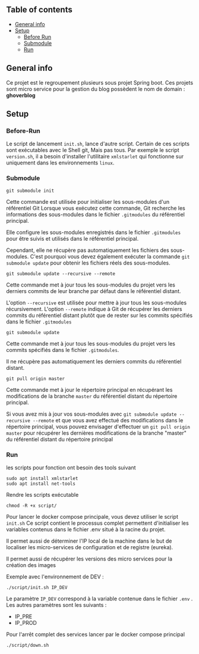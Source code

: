 ## Table of contents

* [General info](#general-info)
* [Setup](#setup)
  * [Before Run](#Before-Run)
  * [Submodule](#Submodule)
  * [Run](#run)

## General info

Ce projet est le regroupement plusieurs sous projet Spring boot. Ces projets sont micro 
service pour la gestion du blog possèdent le nom de domain : **ghoverblog**

## Setup

### Before-Run 
Le script de lancement `init.sh`, lance d'autre script. Certain de ces scripts sont exécutables avec le Shell 
git, Mais pas tous. 
Par exemple le script `version.sh`, il a besoin d'installer l'utilitaire `xmlstarlet` qui fonctionne sur 
uniquement dans les environnements `linux`.

### Submodule

```shell
git submodule init
```
Cette commande est utilisée pour initialiser les sous-modules d'un référentiel Git
Lorsque vous exécutez cette commande, Git recherche les informations des sous-modules
dans le fichier `.gitmodules` du référentiel principal.

Elle configure les sous-modules enregistrés dans le fichier `.gitmodules` pour être suivis
et utilisés dans le référentiel principal.

Cependant, elle ne récupère pas automatiquement les fichiers des sous-modules.
C'est pourquoi vous devez également exécuter la commande `git submodule update` pour obtenir les fichiers réels des
sous-modules.

```shell
git submodule update --recursive --remote
```

Cette commande met à jour tous les sous-modules du projet vers les derniers commits de leur branche par défaut dans le 
référentiel distant.

L'option `--recursive` est utilisée pour mettre à jour tous les sous-modules récursivement.
L'option `--remote` indique à Git de récupérer les derniers commits du référentiel distant plutôt que de rester sur les 
commits spécifiés dans le fichier `.gitmodules`

```shell
git submodule update
```

Cette commande met à jour tous les sous-modules du projet vers les commits spécifiés dans le fichier `.gitmodules`.

Il ne récupère pas automatiquement les derniers commits du référentiel distant.

```shell
git pull origin master
```
Cette commande met à jour le répertoire principal en récupérant les modifications de la branche `master` du référentiel 
distant du répertoire principal.

Si vous avez mis à jour vos sous-modules avec `git submodule update --recursive --remote` et que vous avez effectué des 
modifications dans le répertoire principal, vous pouvez envisager d'effectuer un `git pull origin master` pour récupérer 
les dernières modifications de la branche "master" du référentiel distant du répertoire principal

### Run

les scripts pour fonction ont besoin des tools suivant 

```shell
sudo apt install xmlstarlet
sudo apt install net-tools
```

Rendre les scripts exécutable 
```shell
chmod -R +x script/
```

Pour lancer le docker compose principale, vous devez utiliser le script `init.sh`
Ce script contient le processus complet permettent d'initialiser les variables contenus
dans le fichier .env situé à la racine du projet.

Il permet aussi de déterminer l'IP local de la machine dans le but de localiser les
micro-services de configuration et de registre (eureka).

Il permet aussi de récupérer les versions des micro services pour la création des images

Exemple avec l'environnement de DEV :

```shell
./script/init.sh IP_DEV
```

Le paramètre `IP_DEV` correspond à la variable contenue dans le fichier `.env` .
Les autres paramètres sont les suivants :

* IP_PRE
* IP_PROD

Pour l'arrêt complet des services lancer par le docker compose principal

```shell
./script/down.sh 
```


